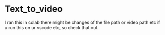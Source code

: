 # Text_to_video
I ran this in colab there might be changes of the file path or video path etc if u run this on ur vscode etc, so check that out.
